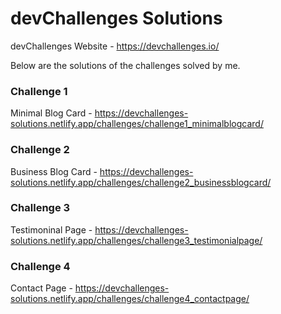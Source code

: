 # devChallenges Solutions

devChallenges Website - https://devchallenges.io/

Below are the solutions of the challenges solved by me.

### Challenge 1
Minimal Blog Card - https://devchallenges-solutions.netlify.app/challenges/challenge1_minimalblogcard/

### Challenge 2
Business Blog Card - https://devchallenges-solutions.netlify.app/challenges/challenge2_businessblogcard/

### Challenge 3
Testimoninal Page - https://devchallenges-solutions.netlify.app/challenges/challenge3_testimonialpage/

### Challenge 4
Contact Page - https://devchallenges-solutions.netlify.app/challenges/challenge4_contactpage/
